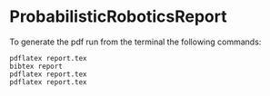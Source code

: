 # ProbabilisticRoboticsReport
To generate the pdf run from the terminal the following commands:
```
pdflatex report.tex
bibtex report
pdflatex report.tex
pdflatex report.tex
